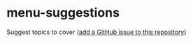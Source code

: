 # menu-suggestions
Suggest topics to cover ([add a GitHub issue to this repository](https://github.com/breakfast-carpentry/menu-suggestions/issues))

